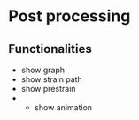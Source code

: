 # Post processing

## Functionalities 

- show graph
- show strain path
- show prestrain
- * show animation